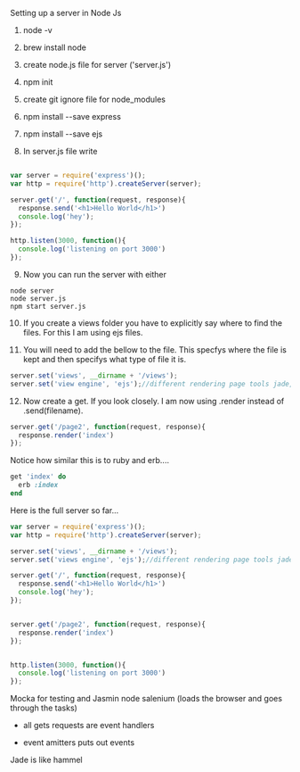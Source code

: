 Setting up a server in Node Js

1. node -v

2. brew install node

3. create node.js file for server ('server.js')

4. npm init

5. create git ignore file for node_modules

6. npm install --save express

7. npm install --save ejs

8. In server.js file write

```JavaScript

var server = require('express')();
var http = require('http').createServer(server);

server.get('/', function(request, response){
  response.send('<h1>Hello World</h1>')
  console.log('hey');
});

http.listen(3000, function(){
  console.log('listening on port 3000')
});

```
9. Now you can run the server with either
```
node server
node server.js
npm start server.js
```
10. If you create a views folder you have to explicitly say where to find the files. For this I am using ejs files.


11. You will need to add the bellow to the file. This specfys where the file is kept and then specifys what type of file it is.

```JavaScript
server.set('views', __dirname + '/views');
server.set('view engine', 'ejs');//different rendering page tools jade, ejs
```
12. Now create a get. If you look closely. I am now using .render instead of .send(filename).
```JavaScript
server.get('/page2', function(request, response){
  response.render('index')
});
```
Notice how similar this is to ruby and erb....
```ruby
get 'index' do
  erb :index
end
```
Here is the full server so far...

```JavaScript
var server = require('express')();
var http = require('http').createServer(server);

server.set('views', __dirname + '/views');
server.set('views engine', 'ejs');//different rendering page tools jade, ejs

server.get('/', function(request, response){
  response.send('<h1>Hello World</h1>')
  console.log('hey');
});


server.get('/page2', function(request, response){
  response.render('index')
});


http.listen(3000, function(){
  console.log('listening on port 3000')
});
```

Mocka for testing and Jasmin node salenium (loads the browser and goes through the tasks)

- all gets requests are event handlers

- event amitters puts out events

Jade is like hammel
